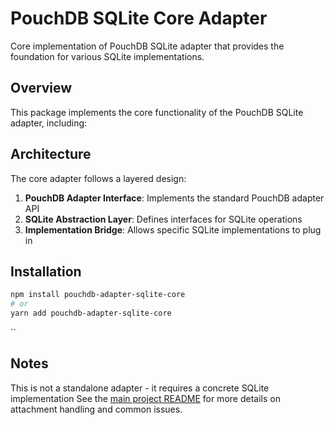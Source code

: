 # PouchDB SQLite Core Adapter


Core implementation of PouchDB SQLite adapter that provides the foundation for various SQLite implementations.

## Overview

This package implements the core functionality of the PouchDB SQLite adapter, including:

## Architecture

The core adapter follows a layered design:

1. **PouchDB Adapter Interface**: Implements the standard PouchDB adapter API
2. **SQLite Abstraction Layer**: Defines interfaces for SQLite operations
3. **Implementation Bridge**: Allows specific SQLite implementations to plug in

## Installation

```bash
npm install pouchdb-adapter-sqlite-core
# or
yarn add pouchdb-adapter-sqlite-core
```

``

## Notes
This is not a standalone adapter - it requires a concrete SQLite implementation
See the [main project README](../../README.md) for more details on attachment handling and common issues.
